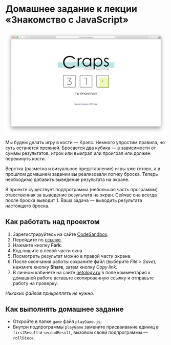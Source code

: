 # Домашнее задание к лекции «Знакомство с JavaScript»

![results](../assets/results.png)

Мы будем делать игру в кости — Крэпс. Немного упростим правила, но суть останется прежней. Бросается два кубика — в зависимости от суммы результатов, игрок или выиграл или проиграл или должен перекинуть кости.

Верстка (разметка и визуальное представление) игры уже готово, а в прошлом домашнем задании вы реализовали логику броска. Теперь необходимо добавить выведение результата на экране.

В проекте существует подпрограмма (небольшая часть программы) отвественная за выведение результата на экран. Сейчас она всегда после броска выводит 1. Ваша задача — выводить результата настоящего броска.

## Как работать над проектом

1. Зарегистрируйтесь на сайте [CodeSandbox](https://codesandbox.io/).
2. Перейдите по [ссылке](https://codesandbox.io/s/sd-craps-p51gx).
3. Нажмите кнопку **Fork**.
4. Код пишите в левой части окна.
5. Посмотреть результат можно в правой части экрана.
6. После окончания работы сохраните файл (выберите _File > Save_), нажмите кнопку **Share**, затем кнопку  _Copy link_.
7. В личном кабинете на сайте [netology.ru](http://netology.ru/) в поле комментария к домашней работе вставьте скопированную ссылку и отправьте работу на проверку.

_Никаких файлов прикреплять не нужно._

## Как выполнять домашнее задание

+ Откройте в папке `game` файл `playGame.js`;
+ Внутри подпрограммы `playGame` замените присваивание единиц в `firstResult` и `secondResult`, вызовом своей подпрограммы — `rollDiece`.